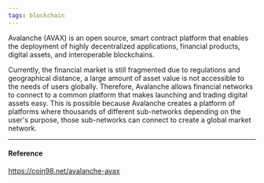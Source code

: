 ```yaml
---
tags: blockchain
---
```


Avalanche (AVAX) is an open source, smart contract platform that enables the deployment of highly decentralized applications, financial products, digital assets, and interoperable blockchains.

Currently, the financial market is still fragmented due to regulations and geographical distance, a large amount of asset value is not accessible to the needs of users globally. Therefore, Avalanche allows financial networks to connect to a common platform that makes launching and trading digital assets easy. This is possible because Avalanche creates a platform of platforms where thousands of different sub-networks depending on the user's purpose, those sub-networks can connect to create a global market network.

---

#### Reference

https://coin98.net/avalanche-avax
